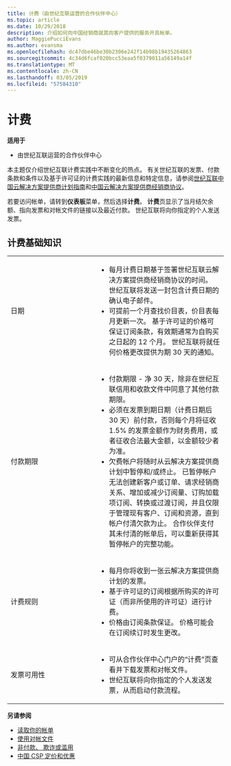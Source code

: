 ```yaml
---
title: 计费（由世纪互联运营的合作伙伴中心）
ms.topic: article
ms.date: 10/29/2018
description: 介绍如何向中国经销商就其向客户提供的服务开具帐单。
author: MaggiePucciEvans
ms.author: evansma
ms.openlocfilehash: dc47dbe46be30b2306e242f14b98b19435264863
ms.sourcegitcommit: 4c34d6fcaf020bcc53eaa5f0379011a56149a14f
ms.translationtype: MT
ms.contentlocale: zh-CN
ms.lasthandoff: 03/05/2019
ms.locfileid: "57584310"
---
```

# <a name="billing"></a>计费

**适用于**

-   由世纪互联运营的合作伙伴中心

本主题仅介绍世纪互联计费实践中不断变化的热点。 有关世纪互联的发票、付款条款和条件以及基于许可证的计费实践的最新信息和特定信息，请参阅[世纪互联中国云解决方案提供商计划指南](https://www.21vbluecloud.com/office365/SolProv_programguide/)和[中国云解决方案提供商经销商协议](https://www.21vbluecloud.com/office365/ResellerAgr/)。

若要访问帐单，请转到**仪表板**菜单，然后选择**计费**。 **计费**页显示了当月结欠余额、指向发票和对帐文件的链接以及最近付款。 世纪互联将向你指定的个人发送发票。 


## <a name="billing-basics"></a>计费基础知识


<table>
<colgroup>
<col width="40%" />
<col width="60%" />
</colgroup>
<tbody>
<tr class="odd">
<td>日期</td>
<td><ul>
<li>每月计费日期基于签署世纪互联云解决方案提供商经销商协议的时间。 世纪互联将发送一封包含计费日期的确认电子邮件。</li>
<li>可提前一个月查找价目表，价目表每月更新一次。 基于许可证的价格可保证订阅条款，有效期通常为自购买之日起的 12 个月。 世纪互联将就任何价格更改提供为期 30 天的通知。</li>
</ul></td>
</tr>
<tr class="even">
<td>付款期限</td>
<td><ul>
<li>付款期限 - 净 30 天，除非在世纪互联信用和收款文件中同意了其他付款期限。</li>
<li>必须在发票到期日期（计费日期后 30 天）前付款，否则每个月将征收 1.5% 的发票金额作为财务费用，或者征收合法最大金额，以金额较少者为准。</li>
<li>欠费帐户将随时从云解决方案提供商计划中暂停和/或终止。 已暂停帐户无法创建新客户或订单、请求经销商关系、增加或减少订阅量、订购加载项订阅、转换或过渡订阅，并且仅限于管理现有客户、订阅和资源，直到帐户付清欠款为止。 合作伙伴支付其未付清的帐单后，可以重新获得其暂停帐户的完整功能。</li>
</ul></td>
</tr>
<tr class="odd">
<td>计费规则</td>
<td><ul>
<li>每月你将收到一张云解决方案提供商计划的发票。</li>
<li>基于许可证的订阅根据所购买的许可证（而非所使用的许可证）进行计费。</li>
<li>价格由订阅条款保证。 价格可能会在订阅续订时发生更改。</li>
</ul></td>
</tr>
<tr class="even">
<td>发票可用性</td>
<td><ul>
<li>可从合作伙伴中心门户的“计费”页查看并下载发票和对帐文件。</li>
<li>世纪互联将向你指定的个人发送发票，从而启动付款流程。</li>
</ul></td>
</tr>
</tbody>
</table>

**另请参阅** 
-   [读取你的帐单](read-your-bill.md)
-   [使用对帐文件](use-the-reconciliation-files.md)
-   [非付款、 欺诈或滥用](non-payment-fraud-or-misuse.md)
-   [中国 CSP 定价和优惠](see-offers-and-pricing.md)

